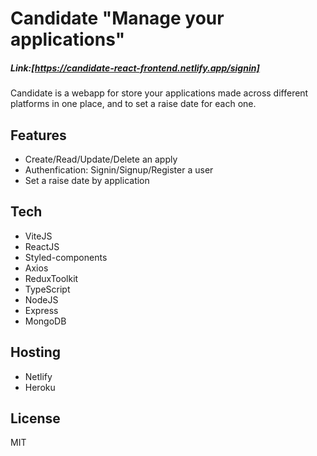 # Candidate "Manage your applications"

##### Link:[https://candidate-react-frontend.netlify.app/signin]

Candidate is a webapp for store your applications made across different platforms in one place,
and to set a raise date for each one.

## Features

- Create/Read/Update/Delete an apply
- Authenfication: Signin/Signup/Register a user
- Set a raise date by application

## Tech

- ViteJS
- ReactJS
- Styled-components
- Axios
- ReduxToolkit
- TypeScript
- NodeJS
- Express
- MongoDB

## Hosting

- Netlify
- Heroku

## License

MIT
